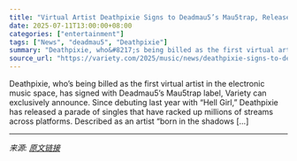 ```yaml
---
title: "Virtual Artist Deathpixie Signs to Deadmau5’s Mau5trap, Releases ‘Raise Your Weapon’ Cover and Announces New EP (EXCLUSIVE)"
date: 2025-07-11T13:00:00+08:00
categories: ["entertainment"]
tags: ["News", "deadmau5", "Deathpixie"]
summary: "Deathpixie, who&#8217;s being billed as the first virtual artist in the electronic music space, has signed with Deadmau5&#8217;s Mau5trap label, Variety can exclusively announce. Since debuting last y"
source_url: "https://variety.com/2025/music/news/deathpixie-signs-to-deadmau5-mau5trap-raise-your-weapon-1236452897/"
---
```


Deathpixie, who&#8217;s being billed as the first virtual artist in the electronic music space, has signed with Deadmau5&#8217;s Mau5trap label, Variety can exclusively announce. Since debuting last year with &#8220;Hell Girl,&#8221; Deathpixie has released a parade of singles that have racked up millions of streams across platforms. Described as an artist &#8220;born in the shadows [&#8230;]

---

*来源: [原文链接](https://variety.com/2025/music/news/deathpixie-signs-to-deadmau5-mau5trap-raise-your-weapon-1236452897/)*
